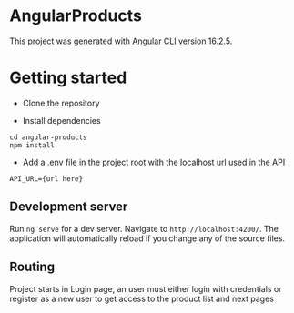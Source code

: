 # AngularProducts

This project was generated with [Angular CLI](https://github.com/angular/angular-cli) version 16.2.5.

# Getting started
- Clone the repository

- Install dependencies
```
cd angular-products
npm install
```

- Add a .env file in the project root with the localhost url used in the API
```
API_URL={url here}
```

## Development server

Run `ng serve` for a dev server. Navigate to `http://localhost:4200/`. The application will automatically reload if you change any of the source files.

## Routing

Project starts in Login page, an user must either login with credentials or register as a new user to get access to the product list and next pages
